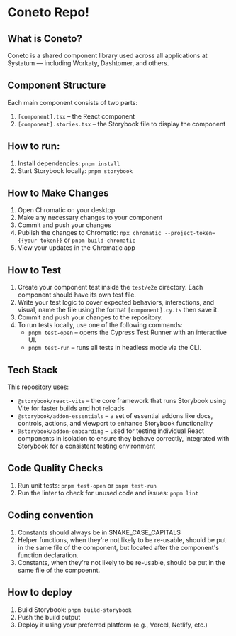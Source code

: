 # Coneto Repo!

## What is Coneto?

Coneto is a shared component library used across all applications at Systatum — including Workaty, Dashtomer, and others.

## Component Structure

Each main component consists of two parts:

1. `[component].tsx` – the React component
2. `[component].stories.tsx` – the Storybook file to display the component

## How to run:

1. Install dependencies: `pnpm install`
2. Start Storybook locally: `pnpm storybook`

## How to Make Changes

1. Open Chromatic on your desktop
2. Make any necessary changes to your component
3. Commit and push your changes
4. Publish the changes to Chromatic: `npx chromatic --project-token={{your token}}` or `pnpm build-chromatic`
5. View your updates in the Chromatic app

## How to Test

1. Create your component test inside the `test/e2e` directory. Each component should have its own test file.
2. Write your test logic to cover expected behaviors, interactions, and visual, name the file using the format `[component].cy.ts` then save it.
3. Commit and push your changes to the repository.
4. To run tests locally, use one of the following commands:
   - `pnpm test-open` – opens the Cypress Test Runner with an interactive UI.
   - `pnpm test-run` – runs all tests in headless mode via the CLI.

## Tech Stack

This repository uses:

- `@storybook/react-vite` – the core framework that runs Storybook using Vite for faster builds and hot reloads
- `@storybook/addon-essentials` – a set of essential addons like docs, controls, actions, and viewport to enhance Storybook functionality
- `@storybook/addon-onboarding` – used for testing individual React components in isolation to ensure they behave correctly, integrated with Storybook for a consistent testing environment

## Code Quality Checks

1. Run unit tests: `pnpm test-open` or `pnpm test-run`
2. Run the linter to check for unused code and issues: `pnpm lint`

## Coding convention

1. Constants should always be in SNAKE_CASE_CAPITALS
2. Helper functions, when they're not likely to be re-usable, should be put in the same file of the component, but located after the component's function declaration.
3. Constants, when they're not likely to be re-usable, should be put in the same file of the compoennt.

## How to deploy

1. Build Storybook: `pnpm build-storybook`
2. Push the build output
3. Deploy it using your preferred platform (e.g., Vercel, Netlify, etc.)
